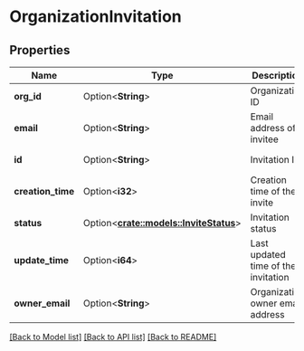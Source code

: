 # OrganizationInvitation

## Properties

Name | Type | Description | Notes
------------ | ------------- | ------------- | -------------
**org_id** | Option<**String**> | Organization ID | [optional][readonly]
**email** | Option<**String**> | Email address of invitee | [optional]
**id** | Option<**String**> | Invitation ID | [optional][readonly]
**creation_time** | Option<**i32**> | Creation time of the invite | [optional][readonly]
**status** | Option<[**crate::models::InviteStatus**](InviteStatus.md)> | Invitation status | [optional][readonly]
**update_time** | Option<**i64**> | Last updated time of the invitation | [optional][readonly]
**owner_email** | Option<**String**> | Organization owner email address | [optional][readonly]

[[Back to Model list]](../README.md#documentation-for-models) [[Back to API list]](../README.md#documentation-for-api-endpoints) [[Back to README]](../README.md)


